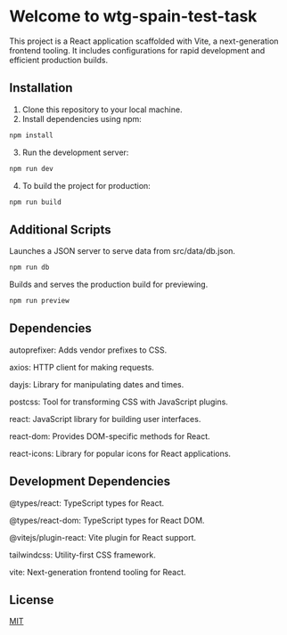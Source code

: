 # Welcome to wtg-spain-test-task

This project is a React application scaffolded with Vite, a next-generation frontend tooling. 
It includes configurations for rapid development and efficient production builds.

## Installation

1. Clone this repository to your local machine.
2. Install dependencies using npm:

```bash
npm install
```
3. Run the development server:


```bash
npm run dev
```

4. To build the project for production:

```bash
npm run build
```
## Additional Scripts
Launches a JSON server to serve data from src/data/db.json.

```bash
npm run db
```
Builds and serves the production build for previewing.
```bash
npm run preview
```
## Dependencies
autoprefixer: Adds vendor prefixes to CSS.

axios: HTTP client for making requests.

dayjs: Library for manipulating dates and times.

postcss: Tool for transforming CSS with JavaScript plugins.

react: JavaScript library for building user interfaces.

react-dom: Provides DOM-specific methods for React.

react-icons: Library for popular icons for React applications.

## Development Dependencies

@types/react: TypeScript types for React.

@types/react-dom: TypeScript types for React DOM.

@vitejs/plugin-react: Vite plugin for React support.

tailwindcss: Utility-first CSS framework.

vite: Next-generation frontend tooling for React.

## License

[MIT](https://choosealicense.com/licenses/mit/)
